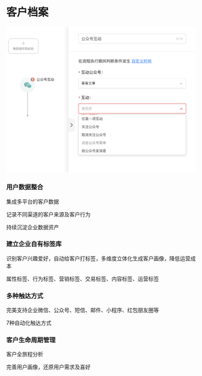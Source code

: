 # 客户档案

![](../.gitbook/assets/image%20%28270%29.png)

### 用户数据整合

集成多平台的客户数据

记录不同渠道的客户来源及客户行为

持续沉淀企业数据资产

### 建立企业自有标签库

识别客户兴趣爱好，自动给客户打标签，多维度立体化生成客户画像，降低运营成本

属性标签、行为标签、营销标签、交易标签、内容标签、运营标签

### 多种触达方式

完美支持企业微信、公众号、短信、邮件、小程序、红包朋友圈等

7种自动化触达方式

### 客户生命周期管理

客户全旅程分析

完善用户画像，还原用户需求及喜好

